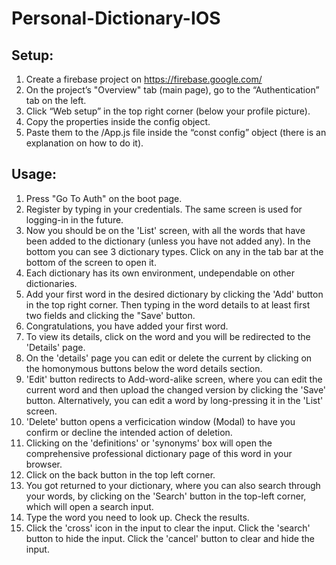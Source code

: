 # Personal-Dictionary-IOS
   
## Setup:
1. Create a firebase project on https://firebase.google.com/
2. On the project’s "Overview" tab (main page), go to the “Authentication” tab on the left. 
3. Click “Web setup” in the top right corner (below your profile picture).
4. Copy the properties inside the config object.
5. Paste them to the /App.js file inside the “const config” object (there is an explanation on how to 
   do it).
   
## Usage:
1. Press "Go To Auth" on the boot page.
2. Register by typing in your credentials. The same screen is used for logging-in in the future.
3. Now you should be on the 'List' screen, with all the words that have been added to the dictionary (unless you have not added any). In the bottom you can see 3 dictionary types. Click on any in the tab bar at the bottom of the screen to open it.
4. Each dictionary has its own environment, undependable on other dictionaries.
5. Add your first word in the desired dictionary by clicking the 'Add' button in the top right corner. Then typing in the word details to at least first two fields and clicking the "Save' button.
6. Congratulations, you have added your first word.
7. To view its details, click on the word and you will be redirected to the 'Details' page.
8. On the 'details' page you can edit or delete the current by clicking on the homonymous buttons below the word details section.
9. 'Edit' button redirects to Add-word-alike screen, where you can edit the current word and then upload the changed version by clicking the 'Save' button. Alternatively, you can edit a word by long-pressing it in the 'List' screen.
10. 'Delete' button opens a verficication window (Modal) to have you confirm or decline the intended action of deletion.
11. Clicking on the 'definitions' or 'synonyms' box will open the comprehensive professional dictionary page of this word in your browser.
12. Click on the back button in the top left corner.
13. You got returned to your dictionary, where you can also search through your words, by clicking on the 'Search' button in the top-left corner, which will open a search input.
14. Type the word you need to look up. Check the results.
15. Click the 'cross' icon in the input to clear the input. Click the 'search' button to hide the input. Click the 'cancel' button to clear and hide the input. 

